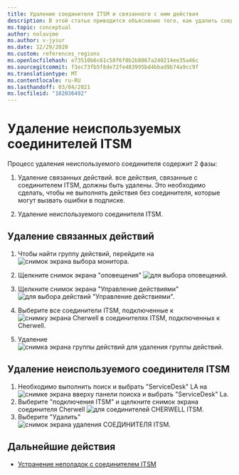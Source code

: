 ```yaml
---
title: Удаление соединителя ITSM и связанного с ним действия
description: В этой статье приводится объяснение того, как удалить соединитель ITSM и связанные с ним группы действий.
ms.topic: conceptual
author: nolavime
ms.author: v-jysur
ms.date: 12/29/2020
ms.custom: references_regions
ms.openlocfilehash: e73510b6c61c58f6f0b2b8067a240214ee35a46c
ms.sourcegitcommit: f3ec73fb5f8de72fe483995bd4bbad9b74a9cc9f
ms.translationtype: MT
ms.contentlocale: ru-RU
ms.lasthandoff: 03/04/2021
ms.locfileid: "102036492"
---
```

# <a name="deletion-of-unused-itsm-connectors"></a>Удаление неиспользуемых соединителей ITSM

Процесс удаления неиспользуемого соединителя содержит 2 фазы:

1. Удаление связанных действий. все действия, связанные с соединителем ITSM, должны быть удалены. Это необходимо сделать, чтобы не выполнять действия без соединителя, которые могут вызвать ошибки в подписке.

2. Удаление неиспользуемого соединителя ITSM.

## <a name="deletion-of-the-associated-actions"></a>Удаление связанных действий

1. Чтобы найти группу действий, перейдите на  ![ снимок экрана выбора монитора.](media/itsmc-connector-deletion/itsmc-monitor-selection.png)

2. Щелкните снимок экрана "оповещения"  ![ для выбора оповещений.](media/itsmc-connector-deletion/itsmc-alert-selection.png)
3. Щелкните снимок экрана "Управление действиями"  ![ для выбора действий "Управление действиями".](media/itsmc-connector-deletion/itsmc-actions-selection.png)
4. Выберите все соединители ITSM, подключенные к  ![ снимку экрана Cherwell в соединителях ITSM, подключенных к Cherwell.](media/itsmc-connector-deletion/itsmc-actions-screen.png)
5. Удаление  ![ снимка экрана группы действий для удаления группы действий.](media/itsmc-connector-deletion/itsmc-action-deletion.png)

## <a name="deletion-of-the-unused-itsm-connector"></a>Удаление неиспользуемого соединителя ITSM

1. Необходимо выполнить поиск и выбрать "ServiceDesk" LA на  ![ снимке экрана вверху панели поиска и выбрать "ServiceDesk" La.](media/itsmc-connector-deletion/itsmc-connector-selection.png)
2. Выберите "подключения ITSM" и щелкните снимок экрана соединителя Cherwell  ![ для соединителей CHERWELL ITSM.](media/itsmc-connector-deletion/itsmc-cherwell-connector.png)
3. Выберите "Удалить"  ![ снимок экрана удаления СОЕДИНИТЕЛЯ ITSM.](media/itsmc-connector-deletion/itsmc-connector-deletion.png)

## <a name="next-steps"></a>Дальнейшие действия

* [Устранение неполадок с соединителем ITSM](./itsmc-resync-servicenow.md)
